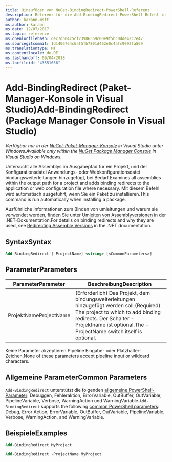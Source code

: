 ```yaml
---
title: Hinzufügen von NuGet-BindingRedirect-PowerShell-Referenz
description: Referenz für die Add-BindingRedirect-PowerShell-Befehl in der NuGet-Paket-Manager-Konsole in Visual Studio.
author: karann-msft
ms.author: karann
ms.date: 12/07/2017
ms.topic: reference
ms.openlocfilehash: dec7db04c5cf239863b9c00e9f5bc0dde42c7e47
ms.sourcegitcommit: 1d1406764c6af5fb7801d462e0c4afc9092fa569
ms.translationtype: MT
ms.contentlocale: de-DE
ms.lasthandoff: 09/04/2018
ms.locfileid: "43551656"
---
```

# <a name="add-bindingredirect-package-manager-console-in-visual-studio"></a><span data-ttu-id="78cf9-103">Add-BindingRedirect (Paket-Manager-Konsole in Visual Studio)</span><span class="sxs-lookup"><span data-stu-id="78cf9-103">Add-BindingRedirect (Package Manager Console in Visual Studio)</span></span>

<span data-ttu-id="78cf9-104">*Verfügbar nur in der [NuGet-Paket-Manager-Konsole](package-manager-console.md) in Visual Studio unter Windows.*</span><span class="sxs-lookup"><span data-stu-id="78cf9-104">*Available only within the [NuGet Package Manager Console](package-manager-console.md) in Visual Studio on Windows.*</span></span>

<span data-ttu-id="78cf9-105">Untersucht alle Assemblys im Ausgabepfad für ein Projekt, und der Konfigurationsdatei Anwendungs- oder Webkonfigurationsdatei bindungsweiterleitungen hinzugefügt, bei Bedarf.</span><span class="sxs-lookup"><span data-stu-id="78cf9-105">Examines all assemblies within the output path for a project and adds binding redirects to the application or web configuration file where necessary.</span></span> <span data-ttu-id="78cf9-106">Mit diesem Befehl wird automatisch ausgeführt, wenn Sie ein Paket zu installieren.</span><span class="sxs-lookup"><span data-stu-id="78cf9-106">This command is run automatically when installing a package.</span></span>

<span data-ttu-id="78cf9-107">Ausführliche Informationen zum Binden von umleitungen und warum sie verwendet werden, finden Sie unter [Umleiten von Assemblyversionen](/dotnet/framework/configure-apps/redirect-assembly-versions) in der .NET-Dokumentation.</span><span class="sxs-lookup"><span data-stu-id="78cf9-107">For details on binding redirects and why they are used, see [Redirecting Assembly Versions](/dotnet/framework/configure-apps/redirect-assembly-versions) in the .NET documentation.</span></span>

## <a name="syntax"></a><span data-ttu-id="78cf9-108">Syntax</span><span class="sxs-lookup"><span data-stu-id="78cf9-108">Syntax</span></span>

```ps
Add-BindingRedirect [-ProjectName] <string> [<CommonParameters>]
```

## <a name="parameters"></a><span data-ttu-id="78cf9-109">Parameter</span><span class="sxs-lookup"><span data-stu-id="78cf9-109">Parameters</span></span>

| <span data-ttu-id="78cf9-110">Parameter</span><span class="sxs-lookup"><span data-stu-id="78cf9-110">Parameter</span></span> | <span data-ttu-id="78cf9-111">Beschreibung</span><span class="sxs-lookup"><span data-stu-id="78cf9-111">Description</span></span> |
| --- | --- |
| <span data-ttu-id="78cf9-112">ProjektName</span><span class="sxs-lookup"><span data-stu-id="78cf9-112">ProjectName</span></span> | <span data-ttu-id="78cf9-113">(Erforderlich) Das Projekt, dem bindungsweiterleitungen hinzugefügt werden soll.</span><span class="sxs-lookup"><span data-stu-id="78cf9-113">(Required) The project to which to add binding redirects.</span></span> <span data-ttu-id="78cf9-114">Der Schalter - Projektname ist optional.</span><span class="sxs-lookup"><span data-stu-id="78cf9-114">The -ProjectName switch itself is optional.</span></span> |

<span data-ttu-id="78cf9-115">Keine Parameter akzeptieren Pipeline Eingabe- oder Platzhalter-Zeichen.</span><span class="sxs-lookup"><span data-stu-id="78cf9-115">None of these parameters accept pipeline input or wildcard characters.</span></span>

## <a name="common-parameters"></a><span data-ttu-id="78cf9-116">Allgemeine Parameter</span><span class="sxs-lookup"><span data-stu-id="78cf9-116">Common Parameters</span></span>

<span data-ttu-id="78cf9-117">`Add-BindingRedirect` unterstützt die folgenden [allgemeine PowerShell-Parameter](http://go.microsoft.com/fwlink/?LinkID=113216): Debuggen, Fehleraktion, ErrorVariable, OutBuffer, OutVariable, PipelineVariable, Verbose, WarningAction und WarningVariable.</span><span class="sxs-lookup"><span data-stu-id="78cf9-117">`Add-BindingRedirect` supports the following [common PowerShell parameters](http://go.microsoft.com/fwlink/?LinkID=113216): Debug, Error Action, ErrorVariable, OutBuffer, OutVariable, PipelineVariable, Verbose, WarningAction, and WarningVariable.</span></span>

## <a name="examples"></a><span data-ttu-id="78cf9-118">Beispiele</span><span class="sxs-lookup"><span data-stu-id="78cf9-118">Examples</span></span>

```ps
Add-BindingRedirect MyProject

Add-BindingRedirect -ProjectName MyProject
```